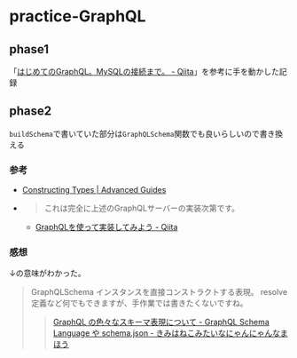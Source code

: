 # practice-GraphQL

## phase1
「[はじめてのGraphQL。MySQLの接続まで。 - Qiita](https://qiita.com/raihara3/items/fe8803d64d349b045019)」を参考に手を動かした記録

## phase2
`buildSchema`で書いていた部分は`GraphQLSchema`関数でも良いらしいので書き換える

### 参考
- [Constructing Types | Advanced Guides](https://graphql.org/graphql-js/constructing-types/)
- >これは完全に上述のGraphQLサーバーの実装次第です。
  - [GraphQLを使って実装してみよう - Qiita](https://qiita.com/haradakunihiko/items/a91a66e35031212023e3)

### 感想
↓の意味がわかった。
> GraphQLSchema インスタンスを直接コンストラクトする表現。 resolve 定義など何でもできますが、手作業では書きたくないですね。
>> [GraphQL の色々なスキーマ表現について - GraphQL Schema Language や schema.json - きみはねこみたいなにゃんにゃんなまほう](http://lightbulbcat.hatenablog.com/entry/2018/02/18/000135)

